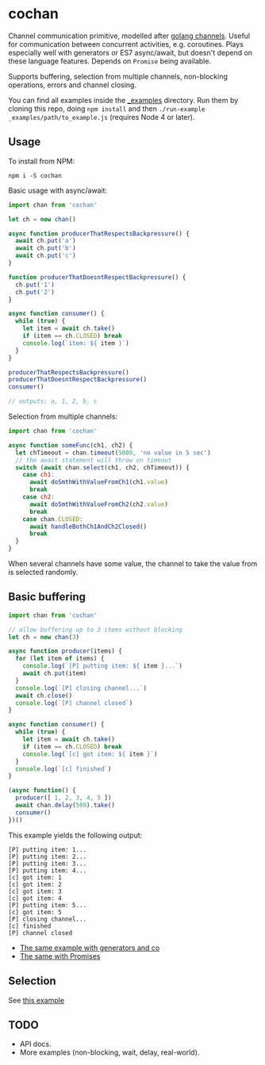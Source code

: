 # cochan

Channel communication primitive, modelled after [golang channels]. Useful for
communication between concurrent activities, e.g. coroutines. Plays especially
well with generators or ES7 async/await, but doesn't depend on these language
features. Depends on `Promise` being available.

Supports buffering, selection from multiple channels, non-blocking operations,
errors and channel closing.

[golang channels]: https://tour.golang.org/concurrency/2

You can find all examples inside the [_examples](_examples) directory.
Run them by cloning this repo, doing `npm install` and then
`./run-example _examples/path/to_example.js` (requires Node 4 or later).


## Usage

To install from NPM:

```test
npm i -S cochan
```

Basic usage with async/await:

```js
import chan from 'cochan'

let ch = new chan()

async function producerThatRespectsBackpressure() {
  await ch.put('a')
  await ch.put('b')
  await ch.put('c')
}

function producerThatDoesntRespectBackpressure() {
  ch.put('1')
  ch.put('2')
}

async function consumer() {
  while (true) {
    let item = await ch.take()
    if (item == ch.CLOSED) break
    console.log(`item: ${ item }`)
  }
}

producerThatRespectsBackpressure()
producerThatDoesntRespectBackpressure()
consumer()

// outputs: a, 1, 2, b, c
```

Selection from multiple channels:

```js
import chan from 'cochan'

async function someFunc(ch1, ch2) {
  let chTimeout = chan.timeout(5000, 'no value in 5 sec')
  // the await statement will throw on timeout
  switch (await chan.select(ch1, ch2, chTimeout)) {
    case ch1:
      await doSmthWithValueFromCh1(ch1.value)
      break
    case ch2:
      await doSmthWithValueFromCh2(ch2.value)
      break
    case chan.CLOSED:
      await handleBothCh1AndCh2Closed()
      break
  }
}
```

When several channels have some value, the channel to take the value from
is selected randomly.


## Basic buffering

```js
import chan from 'cochan'

// allow buffering up to 3 items without blocking
let ch = new chan(3)

async function producer(items) {
  for (let item of items) {
    console.log(`[P] putting item: ${ item }...`)
    await ch.put(item)
  }
  console.log(`[P] closing channel...`)
  await ch.close()
  console.log(`[P] channel closed`)
}

async function consumer() {
  while (true) {
    let item = await ch.take()
    if (item == ch.CLOSED) break
    console.log(`[c] got item: ${ item }`)
  }
  console.log(`[c] finished`)
}

(async function() {
  producer([ 1, 2, 3, 4, 5 ])
  await chan.delay(500).take()
  consumer()
})()
```

This example yields the following output:

```text
[P] putting item: 1...
[P] putting item: 2...
[P] putting item: 3...
[P] putting item: 4...
[c] got item: 1
[c] got item: 2
[c] got item: 3
[c] got item: 4
[P] putting item: 5...
[c] got item: 5
[P] closing channel...
[c] finished
[P] channel closed
```

* [The same example with generators and co](_examples/generators-co/1-buffer.js)
* [The same with Promises](_examples/promises/1-buffer.js)


## Selection

See [this example](_examples/async-await/2-select.js)


## TODO

* API docs.
* More examples (non-blocking, wait, delay, real-world).
